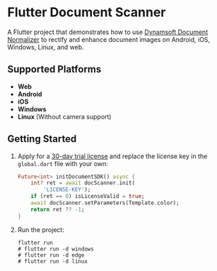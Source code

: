 # Flutter Document Scanner

A Flutter project that demonstrates how to use [Dynamsoft Document Normalizer](https://www.dynamsoft.com/document-normalizer/docs/core/introduction/?ver=latest&ver=latest) to rectify and enhance document images on Android, iOS, Windows, Linux, and web.

## Supported Platforms
- **Web**
- **Android**
- **iOS**
- **Windows**
- **Linux** (Without camera support)

## Getting Started
1. Apply for a [30-day trial license](https://www.dynamsoft.com/customer/license/trialLicense/?product=ddn) and replace the license key in the `global.dart` file with your own:

    ```dart
    Future<int> initDocumentSDK() async {
        int? ret = await docScanner.init(
            'LICENSE-KEY');
        if (ret == 0) isLicenseValid = true;
        await docScanner.setParameters(Template.color);
        return ret ?? -1;
    }
    ```

2. Run the project:

    ```
    flutter run
    # flutter run -d windows
    # flutter run -d edge
    # flutter run -d linux
    ```
    
